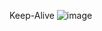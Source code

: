 Keep-Alive
![image](https://user-images.githubusercontent.com/80009432/195587418-d871fad7-5b62-43d8-b797-adaefc8a7bc8.png)
